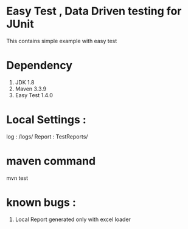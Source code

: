# Easy Test , Data Driven testing for JUnit
This contains simple example with easy test

# Dependency 
1. JDK 1.8
2. Maven 3.3.9
3. Easy Test 1.4.0

# Local Settings : 
log : /logs/
Report : TestReports/

# maven command
mvn test

# known bugs : 
1. Local Report generated only with excel loader 
